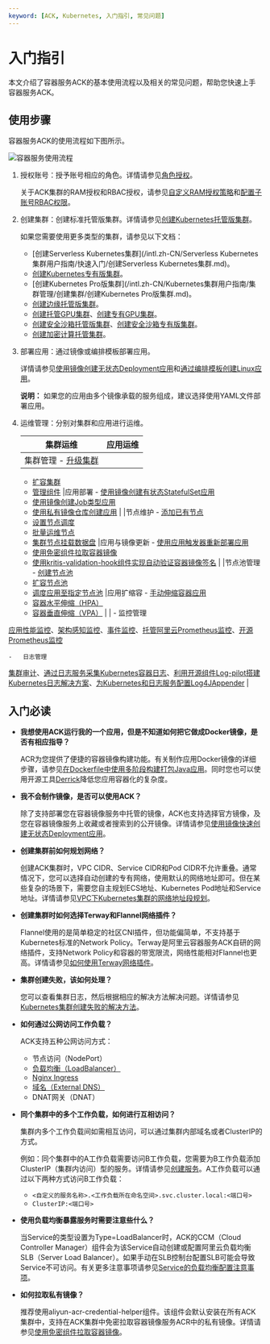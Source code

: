 ```yaml
---
keyword: [ACK, Kubernetes, 入门指引, 常见问题]
---
```


# 入门指引

本文介绍了容器服务ACK的基本使用流程以及相关的常见问题，帮助您快速上手容器服务ACK。

## 使用步骤

容器服务ACK的使用流程如下图所示。

![容器服务使用流程](https://static-aliyun-doc.oss-cn-hangzhou.aliyuncs.com/assets/img/zh-CN/6266459951/p7176.png)

1.  授权账号：授予账号相应的角色。详情请参见[角色授权](/intl.zh-CN/Kubernetes集群用户指南/授权管理/角色授权.md)。

    关于ACK集群的RAM授权和RBAC授权，请参见[自定义RAM授权策略](/intl.zh-CN/Kubernetes集群用户指南/授权管理/自定义RAM授权策略.md)和[配置子账号RBAC权限](/intl.zh-CN/Kubernetes集群用户指南/授权管理/配置子账号RBAC权限.md)。

2.  创建集群：创建标准托管版集群。详情请参见[创建Kubernetes托管版集群](/intl.zh-CN/Kubernetes集群用户指南/集群管理/创建集群/创建Kubernetes托管版集群.md)。

    如果您需要使用更多类型的集群，请参见以下文档：

    -   [创建Serverless Kubernetes集群](/intl.zh-CN/Serverless Kubernetes集群用户指南/快速入门/创建Serverless Kubernetes集群.md)。
    -   [创建Kubernetes专有版集群](/intl.zh-CN/Kubernetes集群用户指南/集群管理/创建集群/创建Kubernetes专有版集群.md)。
    -   [创建Kubernetes Pro版集群](/intl.zh-CN/Kubernetes集群用户指南/集群管理/创建集群/创建Kubernetes Pro版集群.md)。
    -   [创建边缘托管版集群](/intl.zh-CN/边缘容器服务ACK@Edge用户指南/边缘托管集群管理/创建边缘托管版集群.md)。
    -   [创建托管GPU集群](/intl.zh-CN/Kubernetes集群用户指南/GPU/NPU管理/创建异构计算集群/创建托管GPU集群.md)、[创建专有GPU集群](/intl.zh-CN/Kubernetes集群用户指南/GPU/NPU管理/创建异构计算集群/创建专有GPU集群.md)。
    -   [创建安全沙箱托管版集群](/intl.zh-CN/Kubernetes集群用户指南/安全沙箱管理/创建安全沙箱托管版集群.md)、[创建安全沙箱专有版集群](/intl.zh-CN/Kubernetes集群用户指南/安全沙箱管理/创建安全沙箱专有版集群.md)。
    -   [创建加密计算托管集群](/intl.zh-CN/Kubernetes集群用户指南/ACK-TEE机密计算/创建加密计算托管集群.md)。
3.  部署应用：通过镜像或编排模板部署应用。

    详情请参见[使用镜像创建无状态Deployment应用](/intl.zh-CN/Kubernetes集群用户指南/应用管理/使用镜像创建无状态Deployment应用.md)和[通过编排模板创建Linux应用](/intl.zh-CN/Kubernetes集群用户指南/应用管理/通过编排模板创建Linux应用.md)。

    **说明：** 如果您的应用由多个镜像承载的服务组成，建议选择使用YAML文件部署应用。

4.  运维管理：分别对集群和应用进行运维。

    |集群运维|应用运维|
    |----|----|
    |集群管理    -   [升级集群](/intl.zh-CN/Kubernetes集群用户指南/集群管理/升级集群/升级集群.md)
    -   [扩容集群](/intl.zh-CN/Kubernetes集群用户指南/集群管理/扩容集群.md)
    -   [管理组件](/intl.zh-CN/Kubernetes集群用户指南/集群管理/升级集群/管理组件.md)
|应用部署    -   [使用镜像创建有状态StatefulSet应用](/intl.zh-CN/Kubernetes集群用户指南/应用管理/使用镜像创建有状态StatefulSet应用.md)
    -   [使用镜像创建Job类型应用](/intl.zh-CN/Kubernetes集群用户指南/应用管理/使用镜像创建Job类型应用.md)
    -   [使用私有镜像仓库创建应用](/intl.zh-CN/快速入门/高阶入门/使用私有镜像仓库创建应用.md) |
    |节点维护    -   [添加已有节点](/intl.zh-CN/Kubernetes集群用户指南/节点管理/添加已有节点.md)
    -   [设置节点调度](/intl.zh-CN/Kubernetes集群用户指南/节点管理/设置节点调度.md)
    -   [批量运维节点](/intl.zh-CN/Kubernetes集群用户指南/节点管理/批量运维节点.md)
    -   [集群节点挂载数据盘](/intl.zh-CN/Kubernetes集群用户指南/节点管理/集群节点挂载数据盘.md)
|应用与镜像更新    -   [使用应用触发器重新部署应用](/intl.zh-CN/Kubernetes集群用户指南/应用管理/使用应用触发器重新部署应用.md)
    -   [使用免密组件拉取容器镜像](/intl.zh-CN/Kubernetes集群用户指南/应用管理/使用免密组件拉取容器镜像.md)
    -   [使用kritis-validation-hook组件实现自动验证容器镜像签名](/intl.zh-CN/Kubernetes集群用户指南/应用管理/使用kritis-validation-hook组件实现自动验证容器镜像签名.md) |
    |节点池管理    -   [创建节点池](/intl.zh-CN/Kubernetes集群用户指南/节点管理/节点池管理/创建节点池.md)
    -   [扩容节点池](/intl.zh-CN/Kubernetes集群用户指南/节点管理/节点池管理/扩容节点池.md)
    -   [调度应用至指定节点池](/intl.zh-CN/Kubernetes集群用户指南/节点管理/节点池管理/调度应用至指定节点池.md)
|应用扩缩容    -   [手动伸缩容器应用](/intl.zh-CN/Kubernetes集群用户指南/应用管理/手动伸缩容器应用.md)
    -   [容器水平伸缩（HPA）](/intl.zh-CN/Kubernetes集群用户指南/弹性伸缩/容器水平伸缩（HPA）.md)
    -   [容器垂直伸缩（VPA）](/intl.zh-CN/Kubernetes集群用户指南/弹性伸缩/容器垂直伸缩（VPA）.md) |
    |    -   监控管理

[应用性能监控](/intl.zh-CN/Kubernetes集群用户指南/监控管理/应用性能监控.md)、[架构感知监控]()、[事件监控](/intl.zh-CN/Kubernetes集群用户指南/监控管理/事件监控.md)、[托管阿里云Prometheus监控](/intl.zh-CN/Kubernetes集群用户指南/监控管理/托管阿里云Prometheus监控.md)、[开源Prometheus监控](/intl.zh-CN/Kubernetes集群用户指南/监控管理/开源Prometheus监控.md)

    -   日志管理

[集群审计](/intl.zh-CN/Kubernetes集群用户指南/安全管理/安全中心/Kube-apiserver审计日志.md)、[通过日志服务采集Kubernetes容器日志](/intl.zh-CN/Kubernetes集群用户指南/日志管理/通过日志服务采集Kubernetes容器日志.md)、[利用开源组件Log-pilot搭建Kubernetes日志解决方案](/intl.zh-CN/Kubernetes集群用户指南/日志管理/利用开源组件Log-pilot搭建Kubernetes日志解决方案.md)、[为Kubernetes和日志服务配置Log4JAppender](/intl.zh-CN/Kubernetes集群用户指南/日志管理/为Kubernetes和日志服务配置Log4JAppender.md) |


## 入门必读

-   **我想使用ACK运行我的一个应用，但是不知道如何把它做成Docker镜像，是否有相应指导？**

    ACR为您提供了便捷的容器镜像构建功能。有关制作应用Docker镜像的详细步骤，请参见[在Dockerfile中使用多阶段构建打包Java应用]()。同时您也可以使用开源工具[Derrick](https://github.com/alibaba/derrick)降低您应用容器化的复杂度。

-   **我不会制作镜像，是否可以使用ACK？**

    除了支持部署您在容器镜像服务中托管的镜像，ACK也支持选择官方镜像，及您在容器镜像服务上收藏或者搜索到的公开镜像。详情请参见[使用镜像快速创建无状态Deployment应用](/intl.zh-CN/快速入门/基础入门/使用镜像快速创建无状态Deployment应用.md)。

-   **创建集群前如何规划网络？**

    创建ACK集群时，VPC CIDR、Service CIDR和Pod CIDR不允许重叠。通常情况下，您可以选择自动创建的专有网络，使用默认的网络地址即可。但在某些复杂的场景下，需要您自主规划ECS地址、Kubernetes Pod地址和Service地址。详情请参见[VPC下Kubernetes集群的网络地址段规划](/intl.zh-CN/Kubernetes集群用户指南/网络管理/VPC下Kubernetes集群的网络地址段规划.md)。

-   **创建集群时如何选择Terway和Flannel网络插件？**

    Flannel使用的是简单稳定的社区CNI插件，但功能偏简单，不支持基于Kubernetes标准的Network Policy。Terway是阿里云容器服务ACK自研的网络插件，支持Network Policy和容器的带宽限流，网络性能相对Flannel也更高。详情请参见[如何使用Terway网络插件](/intl.zh-CN/Kubernetes集群用户指南/网络管理/如何使用Terway网络插件.md)。

-   **集群创建失败，该如何处理？**

    您可以查看集群日志，然后根据相应的解决方法解决问题。详情请参见[Kubernetes集群创建失败的解决方法](https://www.alibabacloud.com/help/doc-detail/148453.htm)。

-   **如何通过公网访问工作负载？**

    ACK支持五种公网访问方式：

    -   节点访问（NodePort）
    -   [负载均衡（LoadBalancer）](/intl.zh-CN/Kubernetes集群用户指南/网络管理/Service管理/通过SLB访问服务.md)
    -   [Nginx Ingress](/intl.zh-CN/Kubernetes集群用户指南/网络管理/Ingress管理/创建路由（Ingress）.md)
    -   [域名（External DNS）](https://developer.aliyun.com/article/633412)
    -   DNAT网关（DNAT）
-   **同个集群中的多个工作负载，如何进行互相访问？**

    集群内多个工作负载间如需相互访问，可以通过集群内部域名或者ClusterIP的方式。

    例如：同个集群中的A工作负载需要访问B工作负载，您需要为B工作负载添加ClusterIP（集群内访问）型的服务。详情请参见[创建服务](/intl.zh-CN/Kubernetes集群用户指南/网络管理/Service管理/创建服务.md)。A工作负载可以通过以下两种方式访问B工作负载：

    -   `<自定义的服务名称>.<工作负载所在命名空间>.svc.cluster.local:<端口号>`
    -   `ClusterIP:<端口号>`
-   **使用负载均衡暴露服务时需要注意些什么？**

    当Service的类型设置为Type=LoadBalancer时，ACK的CCM（Cloud Controller Manager）组件会为该Service自动创建或配置阿里云负载均衡SLB（Server Load Balancer）。如果手动在SLB控制台配置SLB可能会导致Service不可访问。有关更多注意事项请参见[Service的负载均衡配置注意事项](/intl.zh-CN/Kubernetes集群用户指南/网络管理/Service管理/Service的负载均衡配置注意事项.md)。

-   **如何拉取私有镜像？**

    推荐使用aliyun-acr-credential-helper组件。该组件会默认安装在所有ACK集群中，支持在ACK集群中免密拉取容器镜像服务ACR中的私有镜像。详情请参见[使用免密组件拉取容器镜像](/intl.zh-CN/Kubernetes集群用户指南/应用管理/使用免密组件拉取容器镜像.md)。



